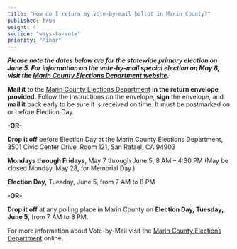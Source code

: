 ```yaml
---
title: "How do I return my vote-by-mail ballot in Marin County?"
published: true
weight: 4
section: "ways-to-vote"
priority: "Minor"
---
```


**_Please note the dates below are for the statewide primary election on June 5. For information on the vote-by-mail special election on May 8, visit the [Marin County Elections Department website](https://www.marincounty.org/depts/rv/election-info/election-schedule)._**  

**Mail it** to the [Marin County Elections Department](#section-election-office-contact) **in the return envelope provided.** Follow the instructions on the envelope, **sign** the envelope, and **mail it** back early to be sure it is received on time. It must be postmarked on or before Election Day.  

 **-OR-**  

**Drop it off** before Election Day at the Marin County Elections Department, 3501 Civic Center Drive, Room 121, San Rafael, CA 94903    

**Mondays through Fridays**, May 7 through June 5, 8 AM – 4:30 PM  (May be closed Monday, May 28, for Memorial Day.)  

 **Election Day,** Tuesday, June 5, from 7 AM to 8 PM    
 
 **-OR-**  

**Drop it off** at any polling place in Marin County on **Election Day, Tuesday, June 5**, from 7 AM to 8 PM.  

For more information about Vote-by-Mail visit the [Marin County Elections Department](http://www.marincounty.org/depts/rv/voting-information/voting-by-mail) online.  